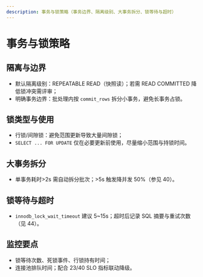 ```yaml
---
description: 事务与锁策略（事务边界、隔离级别、大事务拆分、锁等待与超时）
---
```

# 事务与锁策略

## 隔离与边界
- 默认隔离级别：REPEATABLE READ（快照读）；若需 READ COMMITTED 降低锁冲突需评审；
- 明确事务边界：批处理内按 `commit_rows` 拆分小事务，避免长事务占锁。

## 锁类型与使用
- 行锁/间隙锁：避免范围更新导致大量间隙锁；
- `SELECT ... FOR UPDATE` 仅在必要更新前使用，尽量缩小范围与持锁时间。

## 大事务拆分
- 单事务耗时>2s 需自动拆分批次；>5s 触发降并发 50%（参见 40）。

## 锁等待与超时
- `innodb_lock_wait_timeout` 建议 5~15s；超时后记录 SQL 摘要与重试次数（见 44）。

## 监控要点
- 锁等待次数、死锁事件、行锁持有时间；
- 连接池排队时间；配合 23/40 SLO 指标联动降级。